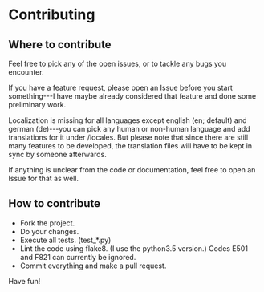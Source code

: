 # Contributing

## Where to contribute

Feel free to pick any of the open issues, or to tackle any bugs you encounter.

If you have a feature request, please open an Issue before you start something---I have maybe already considered that feature and done some preliminary work.

Localization is missing for all languages except english (en; default) and german (de)---you can pick any human or non-human language and add translations for it under /locales. But please note that since there are still many features to be developed, the translation files will have to be kept in sync by someone afterwards.

If anything is unclear from the code or documentation, feel free to open an Issue for that as well.

## How to contribute

* Fork the project.
* Do your changes.
* Execute all tests. (test_*.py)
* Lint the code using flake8. (I use the python3.5 version.) Codes E501 and F821 can currently be ignored.
* Commit everything and make a pull request.

Have fun!
